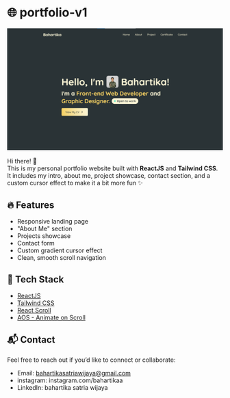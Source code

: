 # 🌐 portfolio-v1

![Thumbnail](./src/assets/thumbnail.png)

Hi there! 👋  
This is my personal portfolio website built with **ReactJS** and **Tailwind CSS**. It includes my intro, about me, project showcase, contact section, and a custom cursor effect to make it a bit more fun ✨

## 🔥 Features

- Responsive landing page
- "About Me" section
- Projects showcase
- Contact form
- Custom gradient cursor effect
- Clean, smooth scroll navigation

## 🚀 Tech Stack

- [ReactJS](https://reactjs.org/)
- [Tailwind CSS](https://tailwindcss.com/)
- [React Scroll](https://www.npmjs.com/package/react-scroll)
- [AOS - Animate on Scroll](https://michalsnik.github.io/aos/)

## 📬 Contact

Feel free to reach out if you’d like to connect or collaborate:

- Email: bahartikasatriawijaya@gmail.com
- instagram: instagram.com/bahartikaa
- LinkedIn: bahartika satria wijaya
